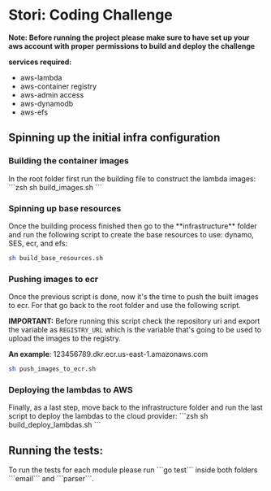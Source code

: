 
<h1>Stori: Coding Challenge</h1>

**Note: Before running the project please make sure to have set up your aws account with proper**
**permissions to build and deploy the challenge**

**services required:**
* aws-lambda
* aws-container registry
* aws-admin access
* aws-dynamodb
* aws-efs

<h2>Spinning up the initial infra configuration</h2>

<h3>Building the container images</h3>
In the root folder first run the building file to construct the lambda images:
```zsh
sh build_images.sh
```

<h3>Spinning up base resources</h3>
Once the building process finished then go to the **infrastructure** folder and
run the following script to create the base resources to use: dynamo, SES, ecr, and efs:

```zsh
sh build_base_resources.sh
```

<h3>Pushing images to ecr</h3>
Once the previous script is done, now it's the time to push the built images to ecr. For that go back to the root folder
and use the following script.

**IMPORTANT:**
Before running this script check the repository uri and export the variable as ``REGISTRY_URL`` which is the variable
that's going to be used to upload the images to the registry.

**An example**: 123456789.dkr.ecr.us-east-1.amazonaws.com

```zsh
sh push_images_to_ecr.sh
```

<h3>Deploying the lambdas to AWS</h3>
Finally, as a last step, move back to the infrastructure folder and run the last script to deploy the lambdas to the cloud provider:
```zsh
sh build_deploy_lambdas.sh
```

<h2>Running the tests:</h2>
To run the tests for each module please run ```go test``` inside both folders ```email```
and ```parser```.
